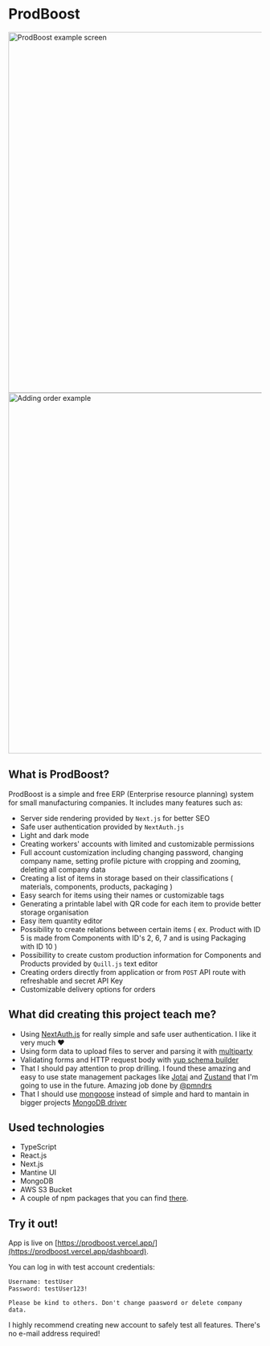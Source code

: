 # ProdBoost
<img width="717" alt="ProdBoost example screen" src="https://user-images.githubusercontent.com/50043764/174663524-d010eee2-4866-4496-84db-ecd1652e48de.png">
<img width="717" alt="Adding order example" src="https://user-images.githubusercontent.com/50043764/174664273-fc5d528d-0524-44f1-bfb5-b4ecfcfd5957.png">

## What is ProdBoost?
ProdBoost is a simple and free ERP (Enterprise resource planning) system for small manufacturing companies. It includes many features such as:
- Server side rendering provided by `Next.js` for better SEO
- Safe user authentication provided by `NextAuth.js`
- Light and dark mode
- Creating workers' accounts with limited and customizable permissions
- Full account customization including changing password, changing company name, setting profile picture with cropping and zooming, deleting all company data
- Creating a list of items in storage based on their classifications ( materials, components, products, packaging )
- Easy search for items using their names or customizable tags
- Generating a printable label with QR code for each item to provide better storage organisation
- Easy item quantity editor
- Possibility to create relations between certain items ( ex. Product with ID 5 is made from Components with ID's 2, 6, 7 and is using Packaging with ID 10 )
- Possibillity to create custom production information for Components and Products provided by `Quill.js` text editor
- Creating orders directly from application or from `POST` API route with refreshable and secret API Key
- Customizable delivery options for orders

## What did creating this project teach me?
- Using [NextAuth.js](https://github.com/nextauthjs/next-auth) for really simple and safe user authentication. I like it very much ❤️
- Using form data to upload files to server and parsing it with [multiparty](https://github.com/pillarjs/multiparty)
- Validating forms and HTTP request body with [yup schema builder](https://github.com/jquense/yup)
- That I should pay attention to prop drilling. I found these amazing and easy to use state management packages like [Jotai](https://github.com/pmndrs/jotai) and [Zustand](https://github.com/pmndrs/zustand) that I'm going to use in the future. Amazing job done by [@pmndrs](https://github.com/pmndrs)
- That I should use [mongoose](https://github.com/Automattic/mongoose) instead of simple and hard to mantain in bigger projects [MongoDB driver](https://github.com/mongodb/node-mongodb-native)

## Used technologies
- TypeScript
- React.js
- Next.js
- Mantine UI
- MongoDB
- AWS S3 Bucket
- A couple of npm packages that you can find [there](https://github.com/tmusial99/ProdBoost-and-API-Next.js/blob/main/package.json).
## Try it out!
App is live on [https://prodboost.vercel.app/](https://prodboost.vercel.app/dashboard).

You can log in with test account credentials:
```
Username: testUser
Password: testUser123!

Please be kind to others. Don't change paasword or delete company data.
```
I highly recommend creating new account to safely test all features. There's no e-mail address required!
